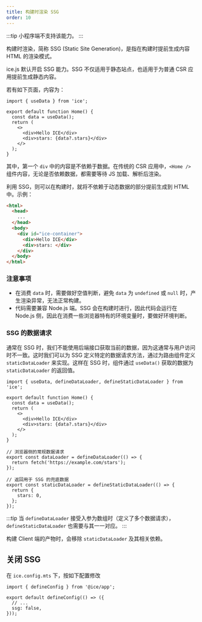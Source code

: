 ```yaml
---
title: 构建时渲染 SSG
order: 10
---
```


:::tip
小程序端不支持该能力。
:::

构建时渲染，简称 SSG (Static Site Generation)，是指在构建时提前生成内容 HTML 的渲染模式。

ice.js 默认开启 SSG 能力。SSG 不仅适用于静态站点，也适用于为普通 CSR 应用提前生成静态内容。

若有如下页面，内容为：

```tsx title="src/pages/home.tsx"
import { useData } from 'ice';

export default function Home() {
  const data = useData();
  return (
    <>
      <div>Hello ICE</div>
      <div>stars: {data?.stars}</div>
    </>
  );
}
```

其中，第一个 `div` 中的内容是不依赖于数据。在传统的 CSR 应用中，`<Home />` 组件内容，无论是否依赖数据，都需要等待 JS 加载、解析后渲染。

利用 SSG，则可以在构建时，就将不依赖于动态数据的部分提前生成到 HTML 中。示例：

```html
<html>
  <head>
    ...
  </head>
  <body>
    <div id="ice-container">
      <div>Hello ICE</div>
      <div>stars: </div>
    </div>
  </body>
</html>
```

### 注意事项

- 在消费 `data` 时，需要做好空值判断，避免 `data` 为 `undefined` 或 `null` 时，产生渲染异常，无法正常构建。
- 代码需要兼容 Node.js 端。SSG 会在构建时进行，因此代码会运行在 Node.js 侧，因此在消费一些浏览器特有的环境变量时，要做好环境判断。

### SSG 的数据请求

通常在 SSG 时，我们不能使用后端接口获取当前的数据，因为这通常与用户访问时不一致。这时我们可以为 SSG 定义特定的数据请求方法，通过为路由组件定义 `staticDataLoader` 来实现。这样在 SSG 时，组件通过 `useData()` 获取的数据为 `staticDataLoader` 的返回值。

```tsx title="src/pages/index.tsx"
import { useData, defineDataLoader, defineStaticDataLoader } from 'ice';

export default function Home() {
  const data = useData();
  return (
    <>
      <div>Hello ICE</div>
      <div>stars: {data?.stars}</div>
    </>
  );
}

// 浏览器侧的常规数据请求
export const dataLoader = defineDataLoader(() => {
  return fetch('https://example.com/stars');
});

// 返回用于 SSG 的兜底数据
export const staticDataLoader = defineStaticDataLoader(() => {
  return {
    stars: 0,
  };
});
```

:::tip
当 `defineDataLoader` 接受入参为数组时（定义了多个数据请求），`defineStaticDataLoader` 也需要与其一一对应。
:::

构建 Client 端的产物时，会移除 `staticDataLoader` 及其相关依赖。

## 关闭 SSG

在 `ice.config.mts` 下，按如下配置修改

```tsx title="ice.config.mts"
import { defineConfig } from '@ice/app';

export default defineConfig(() => ({
  // ...
  ssg: false,
}));
```
